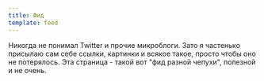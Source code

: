 ```yaml
---
title: Фид
template: feed
---
```

Никогда не понимал Twitter и прочие микроблоги. Зато я частенько присылаю сам себе ссылки, картинки и всякое такое,
просто чтобы оно не потерялось. Эта страница - такой вот "фид разной чепухи", полезной и не очень.

